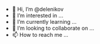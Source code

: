 - 👋 Hi, I’m @delenikov
- 👀 I’m interested in ...
- 🌱 I’m currently learning ...
- 💞️ I’m looking to collaborate on ...
- 📫 How to reach me ...

<!---
delenikov/delenikov is a ✨ special ✨ repository because its `README.md` (this file) appears on your GitHub profile.
You can click the Preview link to take a look at your changes.
--->
